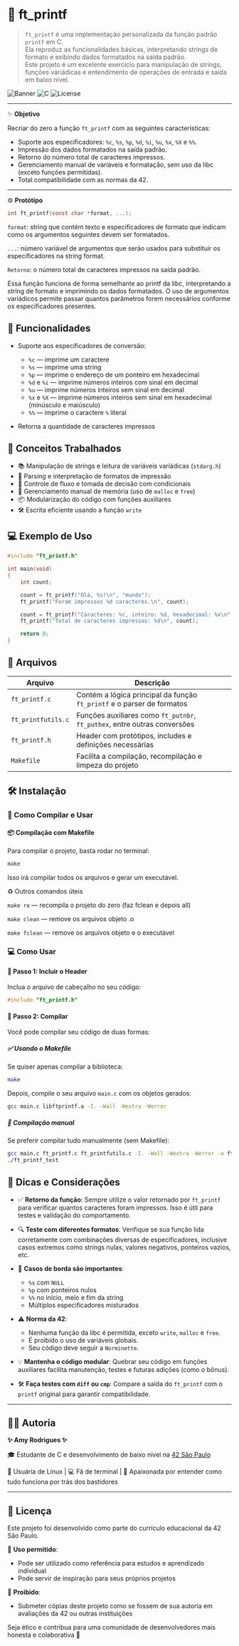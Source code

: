 # 📄 ft_printf

> `ft_printf` é uma implementação personalizada da função padrão `printf` em C.  
> Ela reproduz as funcionalidades básicas, interpretando strings de formato e exibindo dados formatados na saída padrão.  
> Este projeto é um excelente exercício para manipulação de strings, funções variádicas e entendimento de operações de entrada e saída em baixo nível.

![Banner](https://img.shields.io/badge/Project-ft_printf-blueviolet) ![C](https://img.shields.io/badge/Language-C-red) ![License](https://img.shields.io/badge/License-MIT-green)

---

✨ **Objetivo**

Recriar do zero a função `ft_printf` com as seguintes características:

- Suporte aos especificadores: `%c`, `%s`, `%p`, `%d`, `%i`, `%u`, `%x`, `%X` e `%%`.
- Impressão dos dados formatados na saída padrão.
- Retorno do número total de caracteres impressos.
- Gerenciamento manual de variáveis e formatação, sem uso da libc (exceto funções permitidas).
- Total compatibilidade com as normas da 42.

---

⚙️ **Protótipo**

```c
int ft_printf(const char *format, ...);
```
`format`: string que contém texto e especificadores de formato que indicam como os argumentos seguintes devem ser formatados.

`...`: número variável de argumentos que serão usados para substituir os especificadores na string format.

`Retorno`: o número total de caracteres impressos na saída padrão.

Essa função funciona de forma semelhante ao printf da libc, interpretando a string de formato e imprimindo os dados formatados.
O uso de argumentos variádicos permite passar quantos parâmetros forem necessários conforme os especificadores presentes.

## 🚀 Funcionalidades

- Suporte aos especificadores de conversão:
  - `%c` — imprime um caractere
  - `%s` — imprime uma string
  - `%p` — imprime o endereço de um ponteiro em hexadecimal
  - `%d` e `%i` — imprime números inteiros com sinal em decimal
  - `%u` — imprime números inteiros sem sinal em decimal
  - `%x` e `%X` — imprime números inteiros sem sinal em hexadecimal (minúsculo e maiúsculo)
  - `%%` — imprime o caractere `%` literal

- Retorna a quantidade de caracteres impressos

## 🧠 Conceitos Trabalhados

- 📚 Manipulação de strings e leitura de variáveis variádicas (`stdarg.h`)
- 🧠 Parsing e interpretação de formatos de impressão
- 🧵 Controle de fluxo e tomada de decisão com condicionais
- 🧼 Gerenciamento manual de memória (uso de `malloc` e `free`)
- 📦 Modularização do código com funções auxiliares
- 🛠️ Escrita eficiente usando a função `write`

## 💻 Exemplo de Uso

```c
#include "ft_printf.h"

int main(void)
{
    int count;

    count = ft_printf("Olá, %s!\n", "mundo");
    ft_printf("Foram impressos %d caracteres.\n", count);

    count = ft_printf("Caracteres: %c, inteiro: %d, hexadecimal: %x\n", 'A', 123, 255);
    ft_printf("Total de caracteres impressos: %d\n", count);

    return 0;
}
```

## 📂 Arquivos

| Arquivo            | Descrição                                                                 |
|--------------------|---------------------------------------------------------------------------|
| `ft_printf.c`      | Contém a lógica principal da função `ft_printf` e o parser de formatos    |
| `ft_printfutils.c` | Funções auxiliares como `ft_putnbr`, `ft_puthex`, entre outras conversões |
| `ft_printf.h`      | Header com protótipos, includes e definições necessárias                  |
| `Makefile`         | Facilita a compilação, recompilação e limpeza do projeto                  |


## 🛠 Instalação

### 🔧 Como Compilar e Usar

#### 📦 Compilação com Makefile

Para compilar o projeto, basta rodar no terminal:

```bash
make
```
Isso irá compilar todos os arquivos e gerar um executável.

♻️ Outros comandos úteis

`make re` — recompila o projeto do zero (faz fclean e depois all)

`make clean` — remove os arquivos objeto .o

`make fclean` — remove os arquivos objeto e o executável

### 💻 Como Usar

#### 📌 Passo 1: Incluir o Header
Inclua o arquivo de cabeçalho no seu código:

```c
#include "ft_printf.h"
```
#### 📌 Passo 2: Compilar
Você pode compilar seu código de duas formas:

##### ✅ Usando o Makefile
Se quiser apenas compilar a biblioteca:
```bash
make
```
Depois, compile o seu arquivo `main.c` com os objetos gerados:
```bash
gcc main.c libftprintf.a -I. -Wall -Wextra -Werror
```
##### 🔧 Compilação manual
Se preferir compilar tudo manualmente (sem Makefile):
```bash
gcc main.c ft_printf.c ft_printfutils.c -I. -Wall -Wextra -Werror -o ft_printf_test
./ft_printf_test
```

## 🧠 Dicas e Considerações

- ✅ **Retorno da função**: Sempre utilize o valor retornado por `ft_printf` para verificar quantos caracteres foram impressos. Isso é útil para testes e validação do comportamento.
- 🔍 **Teste com diferentes formatos**: Verifique se sua função lida corretamente com combinações diversas de especificadores, inclusive casos extremos como strings nulas, valores negativos, ponteiros vazios, etc.
- 🧪 **Casos de borda são importantes**:
  - `%s` com `NULL`
  - `%p` com ponteiros nulos
  - `%%` no início, meio e fim da string
  - Múltiplos especificadores misturados

- ⚠️ **Norma da 42**:
  - Nenhuma função da libc é permitida, exceto `write`, `malloc` e `free`.
  - É proibido o uso de variáveis globais.
  - Seu código deve seguir a `Norminette`.

- 💡 **Mantenha o código modular**: Quebrar seu código em funções auxiliares facilita manutenção, testes e futuras adições (como o bônus).
- 🛠 **Faça testes com `diff` ou `cmp`**: Compare a saída do `ft_printf` com o `printf` original para garantir compatibilidade.

---

## 👩‍💻 Autoria

**✨ Amy Rodrigues ✨** 

🎓 Estudante de C e desenvolvimento de baixo nível na [42 São Paulo](https://www.42sp.org.br/)

🐧 Usuária de Linux | 💻 Fã de terminal | 🎯 Apaixonada por entender como tudo funciona por trás dos bastidores

---

## 📎 Licença

Este projeto foi desenvolvido como parte do currículo educacional da 42 São Paulo.

📘 **Uso permitido**:
- Pode ser utilizado como referência para estudos e aprendizado individual
- Pode servir de inspiração para seus próprios projetos

🚫 **Proibido**:
- Submeter cópias deste projeto como se fossem de sua autoria em avaliações da 42 ou outras instituições

Seja ético e contribua para uma comunidade de desenvolvedores mais honesta e colaborativa 🤝
